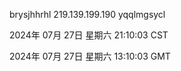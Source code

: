 brysjhhrhl 219.139.199.190 yqqlmgsycl

2024年 07月 27日 星期六 21:10:03 CST

2024年 07月 27日 星期六 13:10:03 GMT
